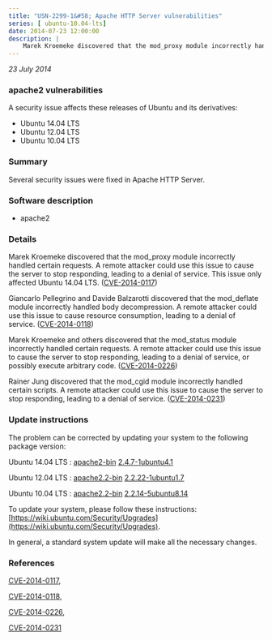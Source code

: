 ```yaml
---
title: "USN-2299-1&#58; Apache HTTP Server vulnerabilities"
series: [ ubuntu-10.04-lts]
date: 2014-07-23 12:00:00
description: |
    Marek Kroemeke discovered that the mod_proxy module incorrectly handled certain requests. A remote attacker could use this issue to cause the server to stop responding, leading to a denial of service. This issue only affected Ubuntu 14.04 LTS. ([CVE-2014-0117](http://people.ubuntu.com/~ubuntu-security/cve/CVE-2014-0117))
--- 
```

 
 

*23 July 2014*

### apache2 vulnerabilities

A security issue affects these releases of Ubuntu and its derivatives:

* Ubuntu 14.04 LTS
* Ubuntu 12.04 LTS
* Ubuntu 10.04 LTS

### Summary

Several security issues were fixed in Apache HTTP Server. 

### Software description

* apache2 

### Details

Marek Kroemeke discovered that the mod_proxy module incorrectly handled certain requests. A remote attacker could use this issue to cause the server to stop responding, leading to a denial of service. This issue only affected Ubuntu 14.04 LTS. ([CVE-2014-0117](http://people.ubuntu.com/~ubuntu-security/cve/CVE-2014-0117))

Giancarlo Pellegrino and Davide Balzarotti discovered that the mod_deflate module incorrectly handled body decompression. A remote attacker could use this issue to cause resource consumption, leading to a denial of service. ([CVE-2014-0118](http://people.ubuntu.com/~ubuntu-security/cve/CVE-2014-0118))

Marek Kroemeke and others discovered that the mod_status module incorrectly handled certain requests. A remote attacker could use this issue to cause the server to stop responding, leading to a denial of service, or possibly execute arbitrary code. ([CVE-2014-0226](http://people.ubuntu.com/~ubuntu-security/cve/CVE-2014-0226))

Rainer Jung discovered that the mod_cgid module incorrectly handled certain scripts. A remote attacker could use this issue to cause the server to stop responding, leading to a denial of service. ([CVE-2014-0231](http://people.ubuntu.com/~ubuntu-security/cve/CVE-2014-0231)) 

### Update instructions

The problem can be corrected by updating your system to the following package version:

Ubuntu 14.04 LTS
 : [apache2-bin](https://launchpad.net/ubuntu/+source/apache2) <span> [2.4.7-1ubuntu4.1](https://launchpad.net/ubuntu/+source/apache2/2.4.7-1ubuntu4.1) </span> 

Ubuntu 12.04 LTS
 : [apache2.2-bin](https://launchpad.net/ubuntu/+source/apache2) <span> [2.2.22-1ubuntu1.7](https://launchpad.net/ubuntu/+source/apache2/2.2.22-1ubuntu1.7) </span> 

Ubuntu 10.04 LTS
 : [apache2.2-bin](https://launchpad.net/ubuntu/+source/apache2) <span> [2.2.14-5ubuntu8.14](https://launchpad.net/ubuntu/+source/apache2/2.2.14-5ubuntu8.14) </span> 

To update your system, please follow these instructions: [https://wiki.ubuntu.com/Security/Upgrades](https://wiki.ubuntu.com/Security/Upgrades).

In general, a standard system update will make all the necessary changes. 

### References

 
 [CVE-2014-0117](http://people.ubuntu.com/~ubuntu-security/cve/CVE-2014-0117), 

 [CVE-2014-0118](http://people.ubuntu.com/~ubuntu-security/cve/CVE-2014-0118), 

 [CVE-2014-0226](http://people.ubuntu.com/~ubuntu-security/cve/CVE-2014-0226), 

 [CVE-2014-0231](http://people.ubuntu.com/~ubuntu-security/cve/CVE-2014-0231)
 

